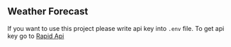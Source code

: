 ## Weather Forecast
If you want to use this project please write api key into `.env` file.
To get api key go to [Rapid Api](https://rapidapi.com/community/api/open-weather-map)